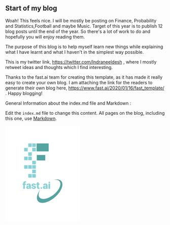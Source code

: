 ## Start of my blog

Woah! This feels nice. I will be mostly be posting on Finance, Probability and Statistics,Football and maybe Music. Target of this year is to publish 12 blog posts until the end of the year. So there's a lot of work to do and hopefully you will enjoy reading them. 

The purpose of this blog is to help myself learn new things while explaining what I have learnt and what I haven't in the simplest way possible.

This is my twitter link, https://twitter.com/Indraneeldesh , where I mostly retweet ideas and thoughts which I find interesting.

Thanks to the fast.ai team for creating this template, as it has made it really easy to create your own blog. I am attaching the link for the readers to generate their own blog here, https://www.fast.ai/2020/01/16/fast_template/ . Happy blogging!

General Information about the index.md file and Markdown : 

Edit the `index.md` file to change this content. All pages on the blog, including this one, use [Markdown](https://guides.github.com/features/mastering-markdown/). 

![Image of fast.ai logo](images/logo.png)




